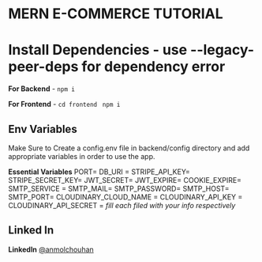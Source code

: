 # MERN E-COMMERCE TUTORIAL

# Install Dependencies -  use --legacy-peer-deps for dependency error

**For Backend** - `npm i`

**For Frontend** - `cd frontend` ` npm i`

## Env Variables

Make Sure to Create a config.env file in backend/config directory and add appropriate variables in order to use the app.

**Essential Variables**
PORT=
DB_URI =
STRIPE_API_KEY=
STRIPE_SECRET_KEY=
JWT_SECRET=
JWT_EXPIRE=
COOKIE_EXPIRE=
SMTP_SERVICE =
SMTP_MAIL=
SMTP_PASSWORD=
SMTP_HOST=
SMTP_PORT=
CLOUDINARY_CLOUD_NAME =
CLOUDINARY_API_KEY =
CLOUDINARY_API_SECRET =
_fill each filed with your info respectively_

## Linked In
**LinkedIn**  [@anmolchouhan](https://www.linkedin.com/in/anmolchouhan/)

